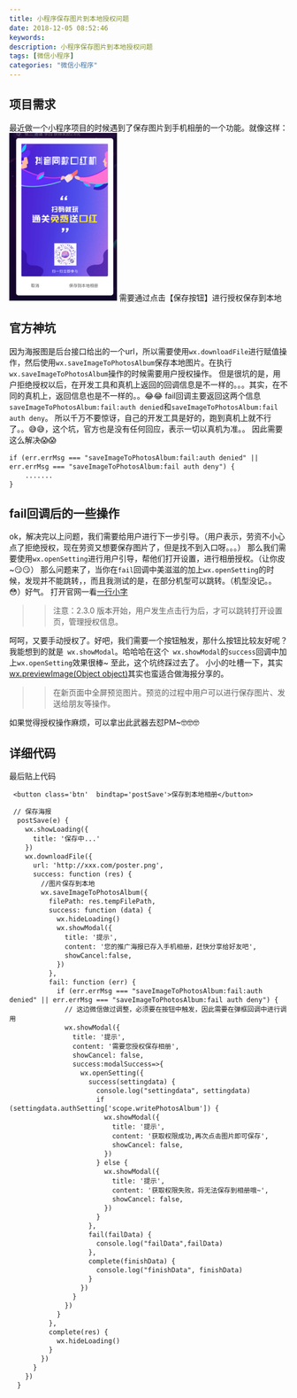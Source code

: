 ```yaml
---
title: 小程序保存图片到本地授权问题
date: 2018-12-05 08:52:46
keywords:
description: 小程序保存图片到本地授权问题
tags: [微信小程序]
categories: "微信小程序"
---
```

## 项目需求
最近做一个小程序项目的时候遇到了保存图片到手机相册的一个功能。就像这样：
![需求图](../img/WX20181205-085624@2x.png)
需要通过点击【保存按钮】进行授权保存到本地
<!--more-->

## 官方神坑
因为海报图是后台接口给出的一个url，所以需要使用`wx.downloadFile`进行赋值操作，然后使用`wx.saveImageToPhotosAlbum`保存本地图片。在执行`wx.saveImageToPhotosAlbum`操作的时候需要用户授权操作。
但是很坑的是，用户拒绝授权以后，在开发工具和真机上返回的回调信息是不一样的。。。其实，在不同的真机上，返回信息也是不一样的。。😂😂
fail回调主要返回这两个信息`saveImageToPhotosAlbum:fail:auth denied`和`saveImageToPhotosAlbum:fail auth deny`。
所以千万不要惊讶，自己的开发工具是好的，跑到真机上就不行了。。😅😅，这个坑，官方也是没有任何回应，表示一切以真机为准。。
因此需要这么解决😱😱

```
if (err.errMsg === "saveImageToPhotosAlbum:fail:auth denied" || err.errMsg === "saveImageToPhotosAlbum:fail auth deny") {
    .......
}
```
## fail回调后的一些操作
ok，解决完以上问题，我们需要给用户进行下一步引导。（用户表示，劳资不小心点了拒绝授权，现在劳资又想要保存图片了，但是找不到入口呀。。。）
那么我们需要使用`wx.openSetting`进行用户引导，帮他们打开设置，进行相册授权。（让你皮~😏😏）
那么问题来了，当你在`fail`回调中美滋滋的加上`wx.openSetting`的时候，发现并不能跳转，，而且我测试的是，在部分机型可以跳转。（机型没记。。😳）好气。
打开官网一看[一行小字](https://developers.weixin.qq.com/minigame/dev/api/wx.openSetting.html?search-key=wx.openSetting)

>>注意：2.3.0 版本开始，用户发生点击行为后，才可以跳转打开设置页，管理授权信息。

呵呵，又要手动授权了。好吧，我们需要一个按钮触发，那什么按钮比较友好呢？我能想到的就是` wx.showModal`。哈哈哈在这个` wx.showModal`的`success`回调中加上`wx.openSetting`效果很棒~
至此，这个坑终踩过去了。
小小的吐槽一下，其实[wx.previewImage(Object object)](https://developers.weixin.qq.com/miniprogram/dev/api/wx.previewImage.html?search-key=wx.preview)其实也蛮适合做海报分享的。

>>在新页面中全屏预览图片。预览的过程中用户可以进行保存图片、发送给朋友等操作。

如果觉得授权操作麻烦，可以拿出此武器去怼PM~🤓🤓🤓

## 详细代码 
最后贴上代码
```
 <button class='btn'  bindtap='postSave'>保存到本地相册</button>

```

```
 // 保存海报
  postSave(e) {
    wx.showLoading({
      title: '保存中...'
    })
    wx.downloadFile({
      url: 'http://xxx.com/poster.png',
      success: function (res) {
        //图片保存到本地
        wx.saveImageToPhotosAlbum({
          filePath: res.tempFilePath,
          success: function (data) {
            wx.hideLoading()
            wx.showModal({
              title: '提示',
              content: '您的推广海报已存入手机相册，赶快分享给好友吧',
              showCancel:false,
            })
          },
          fail: function (err) {
            if (err.errMsg === "saveImageToPhotosAlbum:fail:auth denied" || err.errMsg === "saveImageToPhotosAlbum:fail auth deny") {
              // 这边微信做过调整，必须要在按钮中触发，因此需要在弹框回调中进行调用
              wx.showModal({
                title: '提示',
                content: '需要您授权保存相册',
                showCancel: false,
                success:modalSuccess=>{
                  wx.openSetting({
                    success(settingdata) {
                      console.log("settingdata", settingdata)
                      if (settingdata.authSetting['scope.writePhotosAlbum']) {
                        wx.showModal({
                          title: '提示',
                          content: '获取权限成功,再次点击图片即可保存',
                          showCancel: false,
                        })
                      } else {
                        wx.showModal({
                          title: '提示',
                          content: '获取权限失败，将无法保存到相册哦~',
                          showCancel: false,
                        })
                      }
                    },
                    fail(failData) {
                      console.log("failData",failData)
                    },
                    complete(finishData) {
                      console.log("finishData", finishData)
                    }
                  })
                }
              })
            }
          },
          complete(res) {
            wx.hideLoading()
          }
        })
      }
    })
  }

```












